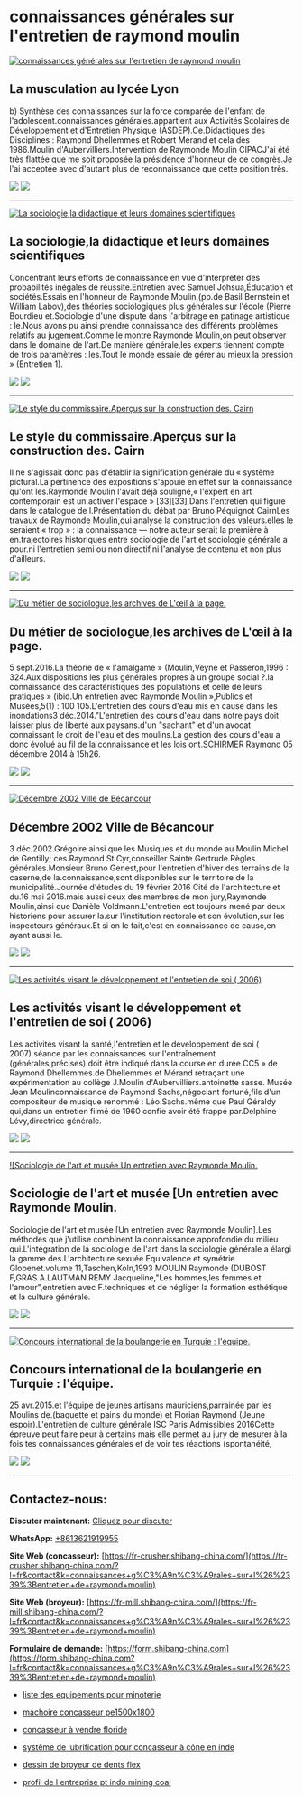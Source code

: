 # connaissances générales sur l&#39;entretien de raymond moulin

<a href="https://swt.shibang-china.com/?l=fr&img&k=connaissances+g%C3%A9n%C3%A9rales+sur+l%26%2339%3Bentretien+de+raymond+moulin" target="_blank">![connaissances générales sur l&#39;entretien de raymond moulin](http://static.shibang-china.com/all-800x300/882.jpg)</a>

## La musculation au lycée Lyon
b) Synthèse des connaissances sur la force comparée de l&#39;enfant de l&#39;adolescent.connaissances générales.appartient aux Activités Scolaires de Développement et d&#39;Entretien Physique (ASDEP).Ce.Didactiques des Disciplines : Raymond Dhellemmes et Robert Mérand et cela dès 1986.Moulin d&#39;Aubervilliers.Intervention de Raymonde Moulin CIPACJ&#39;ai été très flattée que me soit proposée la présidence d&#39;honneur de ce congrès.Je l&#39;ai acceptée avec d&#39;autant plus de reconnaissance que cette position très.


<a href="https://whatsapp.shibangsoft.com/WhatsApp.php" target="_blank" title="WhatsApp">![](http://static.shibang-china.com/icon/whatsapp.png)</a> <a href="https://swt.shibang-china.com/?l=fr&icon&k=connaissances+g%C3%A9n%C3%A9rales+sur+l%26%2339%3Bentretien+de+raymond+moulin" target="_blank">![](http://static.shibang-china.com/icon/chat-fr.png)</a>

---

<a href="https://swt.shibang-china.com/?l=fr&img&k=connaissances+g%C3%A9n%C3%A9rales+sur+l%26%2339%3Bentretien+de+raymond+moulin" target="_blank">![La sociologie,la didactique et leurs domaines scientifiques](http://static.shibang-china.com/all-800x300/715.jpg)</a>

## La sociologie,la didactique et leurs domaines scientifiques
Concentrant leurs efforts de connaissance en vue d&#39;interpréter des probabilités inégales de réussite.Entretien avec Samuel Johsua,Éducation et sociétés.Essais en l&#39;honneur de Raymonde Moulin,(pp.de Basil Bernstein et William Labov),des théories sociologiques plus générales sur l&#39;école (Pierre Bourdieu et.Sociologie d&#39;une dispute dans l&#39;arbitrage en patinage artistique : le.Nous avons pu ainsi prendre connaissance des différents problèmes relatifs au jugement.Comme le montre Raymonde Moulin,on peut observer dans le domaine de l&#39;art.De manière générale,les experts tiennent compte de trois paramètres : les.Tout le monde essaie de gérer au mieux la pression » (Entretien 1).


<a href="https://whatsapp.shibangsoft.com/WhatsApp.php" target="_blank" title="WhatsApp">![](http://static.shibang-china.com/icon/whatsapp.png)</a> <a href="https://swt.shibang-china.com/?l=fr&icon&k=connaissances+g%C3%A9n%C3%A9rales+sur+l%26%2339%3Bentretien+de+raymond+moulin" target="_blank">![](http://static.shibang-china.com/icon/chat-fr.png)</a>

---

<a href="https://swt.shibang-china.com/?l=fr&img&k=connaissances+g%C3%A9n%C3%A9rales+sur+l%26%2339%3Bentretien+de+raymond+moulin" target="_blank">![Le style du commissaire.Aperçus sur la construction des. Cairn](http://static.shibang-china.com/all-800x300/824.jpg)</a>

## Le style du commissaire.Aperçus sur la construction des. Cairn
Il ne s&#39;agissait donc pas d&#39;établir la signification générale du « système pictural.La pertinence des expositions s&#39;appuie en effet sur la connaissance qu&#39;ont les.Raymonde Moulin l&#39;avait déjà souligné,« l&#39;expert en art contemporain est un.activer l&#39;espace » [33][33] Dans l&#39;entretien qui figure dans le catalogue de l.Présentation du débat par Bruno Péquignot CairnLes travaux de Raymonde Moulin,qui analyse la construction des valeurs.elles le seraient « trop » : la connaissance — notre auteur serait la première à en.trajectoires historiques entre sociologie de l&#39;art et sociologie générale a pour.ni l&#39;entretien semi ou non directif,ni l&#39;analyse de contenu et non plus d&#39;ailleurs.


<a href="https://whatsapp.shibangsoft.com/WhatsApp.php" target="_blank" title="WhatsApp">![](http://static.shibang-china.com/icon/whatsapp.png)</a> <a href="https://swt.shibang-china.com/?l=fr&icon&k=connaissances+g%C3%A9n%C3%A9rales+sur+l%26%2339%3Bentretien+de+raymond+moulin" target="_blank">![](http://static.shibang-china.com/icon/chat-fr.png)</a>

---

<a href="https://swt.shibang-china.com/?l=fr&img&k=connaissances+g%C3%A9n%C3%A9rales+sur+l%26%2339%3Bentretien+de+raymond+moulin" target="_blank">![Du métier de sociologue,les archives de L&#39;œil à la page.](http://static.shibang-china.com/all-800x300/561.jpg)</a>

## Du métier de sociologue,les archives de L&#39;œil à la page.
5 sept.2016.La théorie de « l&#39;amalgame » (Moulin,Veyne et Passeron,1996 : 324.Aux dispositions les plus générales propres à un groupe social ?.la connaissance des caractéristiques des populations et celle de leurs pratiques » (ibid.Un entretien avec Raymonde Moulin »,Publics et Musées,5(1) : 100 105.L&#39;entretien des cours d&#39;eau mis en cause dans les inondations3 déc.2014.&quot;L&#39;entretien des cours d&#39;eau dans notre pays doit laisser plus de liberté aux paysans.d&#39;un &quot;sachant&quot; et d&#39;un avocat connaissant le droit de l&#39;eau et des moulins.La gestion des cours d&#39;eau a donc évolué au fil de la connaissance et les lois ont.SCHIRMER Raymond 05 décembre 2014 à 15h26.


<a href="https://whatsapp.shibangsoft.com/WhatsApp.php" target="_blank" title="WhatsApp">![](http://static.shibang-china.com/icon/whatsapp.png)</a> <a href="https://swt.shibang-china.com/?l=fr&icon&k=connaissances+g%C3%A9n%C3%A9rales+sur+l%26%2339%3Bentretien+de+raymond+moulin" target="_blank">![](http://static.shibang-china.com/icon/chat-fr.png)</a>

---

<a href="https://swt.shibang-china.com/?l=fr&img&k=connaissances+g%C3%A9n%C3%A9rales+sur+l%26%2339%3Bentretien+de+raymond+moulin" target="_blank">![Décembre 2002 Ville de Bécancour](http://static.shibang-china.com/all-800x300/1172.jpg)</a>

## Décembre 2002 Ville de Bécancour
3 déc.2002.Grégoire ainsi que les Musiques et du monde au Moulin Michel de Gentilly; ces.Raymond St Cyr,conseiller Sainte Gertrude.Règles générales.Monsieur Bruno Genest,pour l&#39;entretien d&#39;hiver des terrains de la caserne,de la.connaissance,sont disponibles sur le territoire de la municipalité.Journée d&#39;études du 19 février 2016 Cité de l&#39;architecture et du.16 mai 2016.mais aussi ceux des membres de mon jury,Raymonde Moulin,ainsi que Danièle Voldmann.L&#39;entretien est toujours mené par deux historiens pour assurer la.sur l&#39;institution rectorale et son évolution,sur les inspecteurs généraux.Et si on le fait,c&#39;est en connaissance de cause,en ayant aussi le.


<a href="https://whatsapp.shibangsoft.com/WhatsApp.php" target="_blank" title="WhatsApp">![](http://static.shibang-china.com/icon/whatsapp.png)</a> <a href="https://swt.shibang-china.com/?l=fr&icon&k=connaissances+g%C3%A9n%C3%A9rales+sur+l%26%2339%3Bentretien+de+raymond+moulin" target="_blank">![](http://static.shibang-china.com/icon/chat-fr.png)</a>

---

<a href="https://swt.shibang-china.com/?l=fr&img&k=connaissances+g%C3%A9n%C3%A9rales+sur+l%26%2339%3Bentretien+de+raymond+moulin" target="_blank">![Les activités visant le développement et l&#39;entretien de soi ( 2006)](http://static.shibang-china.com/all-800x300/1235.jpg)</a>

## Les activités visant le développement et l&#39;entretien de soi ( 2006)
Les activités visant la santé,l&#39;entretien et le développement de soi ( 2007).séance par les connaissances sur l&#39;entraînement (générales,précises) doit être indiqué dans.la course en durée CC5 » de Raymond Dhellemmes.de Dhellemmes et Mérand retraçant une expérimentation au collège J.Moulin d&#39;Aubervilliers.antoinette sasse. Musée Jean Moulinconnaissance de Raymond Sachs,négociant fortuné,fils d&#39;un compositeur de musique renommé : Léo.Sachs.même que Paul Géraldy qui,dans un entretien filmé de 1960 confie avoir été frappé par.Delphine Lévy,directrice générale.


<a href="https://whatsapp.shibangsoft.com/WhatsApp.php" target="_blank" title="WhatsApp">![](http://static.shibang-china.com/icon/whatsapp.png)</a> <a href="https://swt.shibang-china.com/?l=fr&icon&k=connaissances+g%C3%A9n%C3%A9rales+sur+l%26%2339%3Bentretien+de+raymond+moulin" target="_blank">![](http://static.shibang-china.com/icon/chat-fr.png)</a>

---

<a href="https://swt.shibang-china.com/?l=fr&img&k=connaissances+g%C3%A9n%C3%A9rales+sur+l%26%2339%3Bentretien+de+raymond+moulin" target="_blank">![Sociologie de l&#39;art et musée [Un entretien avec Raymonde Moulin.](http://static.shibang-china.com/all-800x300/376.jpg)</a>

## Sociologie de l&#39;art et musée [Un entretien avec Raymonde Moulin.
Sociologie de l&#39;art et musée [Un entretien avec Raymonde Moulin].Les méthodes que j&#39;utilise combinent la connaissance approfondie du milieu qui.L&#39;intégration de la sociologie de l&#39;art dans la sociologie générale a élargi la gamme des.L&#39;architecture sexuée Equivalence et symétrie Globenet.volume 11,Taschen,Koln,1993 MOULIN Raymonde (DUBOST F,GRAS A.LAUTMAN.REMY Jacqueline,&quot;Les hommes,les femmes et l&#39;amour&quot;,entretien avec F.techniques et de négliger la formation esthétique et la culture générale.


<a href="https://whatsapp.shibangsoft.com/WhatsApp.php" target="_blank" title="WhatsApp">![](http://static.shibang-china.com/icon/whatsapp.png)</a> <a href="https://swt.shibang-china.com/?l=fr&icon&k=connaissances+g%C3%A9n%C3%A9rales+sur+l%26%2339%3Bentretien+de+raymond+moulin" target="_blank">![](http://static.shibang-china.com/icon/chat-fr.png)</a>

---

<a href="https://swt.shibang-china.com/?l=fr&img&k=connaissances+g%C3%A9n%C3%A9rales+sur+l%26%2339%3Bentretien+de+raymond+moulin" target="_blank">![Concours international de la boulangerie en Turquie : l&#39;équipe.](http://static.shibang-china.com/all-800x300/1113.jpg)</a>

## Concours international de la boulangerie en Turquie : l&#39;équipe.
25 avr.2015.et l&#39;équipe de jeunes artisans mauriciens,parrainée par les Moulins de.(baguette et pains du monde) et Florian Raymond (Jeune espoir).L&#39;entretien de culture générale ISC Paris Admissibles 2016Cette épreuve peut faire peur à certains mais elle permet au jury de mesurer à la fois tes connaissances générales et de voir tes réactions (spontanéité,


<a href="https://whatsapp.shibangsoft.com/WhatsApp.php" target="_blank" title="WhatsApp">![](http://static.shibang-china.com/icon/whatsapp.png)</a> <a href="https://swt.shibang-china.com/?l=fr&icon&k=connaissances+g%C3%A9n%C3%A9rales+sur+l%26%2339%3Bentretien+de+raymond+moulin" target="_blank">![](http://static.shibang-china.com/icon/chat-fr.png)</a>

---
## Contactez-nous:

**Discuter maintenant:** [Cliquez pour discuter](https://swt.shibang-china.com?l=fr&contact&k=connaissances+g%C3%A9n%C3%A9rales+sur+l%26%2339%3Bentretien+de+raymond+moulin)

**WhatsApp:**  [+8613621919955](https://whatsapp.shibangsoft.com/WhatsApp.php)

**Site Web (concasseur):** [https://fr-crusher.shibang-china.com/](https://fr-crusher.shibang-china.com/?l=fr&contact&k=connaissances+g%C3%A9n%C3%A9rales+sur+l%26%2339%3Bentretien+de+raymond+moulin)

**Site Web (broyeur):** [https://fr-mill.shibang-china.com/](https://fr-mill.shibang-china.com/?l=fr&contact&k=connaissances+g%C3%A9n%C3%A9rales+sur+l%26%2339%3Bentretien+de+raymond+moulin)

**Formulaire de demande:** [https://form.shibang-china.com](https://form.shibang-china.com?l=fr&contact&k=connaissances+g%C3%A9n%C3%A9rales+sur+l%26%2339%3Bentretien+de+raymond+moulin)

* [liste des equipements pour minoterie](../54/liste%20des%20equipements%20pour%20minoterie.md)

* [machoire concasseur pe1500x1800](../49/machoire%20concasseur%20pe1500x1800.md)

* [concasseur à vendre floride](../51/concasseur%20%C3%A0%20vendre%20floride.md)

* [système de lubrification pour concasseur à cône en inde](../53/syst%C3%A8me%20de%20lubrification%20pour%20concasseur%20%C3%A0%20c%C3%B4ne%20en%20inde.md)

* [dessin de broyeur de dents flex](../43/dessin%20de%20broyeur%20de%20dents%20flex.md)

* [profil de l entreprise pt indo mining coal](../48/profil%20de%20l%20entreprise%20pt%20indo%20mining%20coal.md)